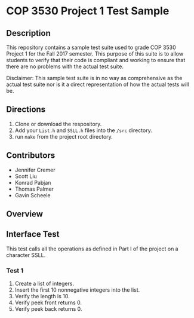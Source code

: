 # COP 3530 Project 1 Test Sample


## Description

This repository contains a sample test suite used to grade COP 3530 Project 1 for the Fall 2017 semester. This purpose of this suite is to allow students to verify that their code is compliant and working to ensure that there are no problems with the actual test suite.

Disclaimer: This sample test suite is in no way as comprehensive as the actual test suite nor is it a direct representation of how the actual tests will be.

## Directions

1. Clone or download the respository.
2. Add your `List.h` and `SSLL.h` files into the `/src` directory.
3. run `make` from the project root directory.

## Contributors

* Jennifer Cremer
* Scott Liu
* Konrad Pabjan
* Thomas Palmer
* Gavin Scheele

## Overview

## Interface Test

This test calls all the operations as defined in Part I of the project on a character SSLL.

### Test 1

1. Create a list of integers.
2. Insert the first 10 nonnegative integers into the list.
3. Verify the length is 10.
4. Verify peek front returns 0.
4. Verify peek back returns 0.
